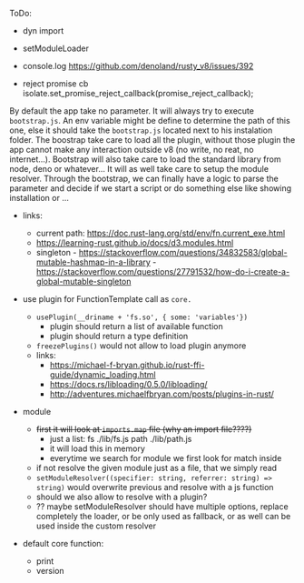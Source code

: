 ToDo:

- dyn import
- setModuleLoader


- console.log https://github.com/denoland/rusty_v8/issues/392


- reject promise cb isolate.set_promise_reject_callback(promise_reject_callback);



By default the app take no parameter. It will always try to execute `bootstrap.js`. An env variable might be define to determine the path of this one, else it should take the `bootstrap.js` located next to his instalation folder. The boostrap take care to load all the plugin, without those plugin the app cannot make any interaction outside v8 (no write, no reat, no internet...). Bootstrap will also take care to load the standard library from node, deno or whatever... It will as well take care to setup the module resolver. Through the bootstrap, we can finally have a logic to parse the parameter and decide if we start a script or do something else like showing installation or ...

- links:
  - current path: https://doc.rust-lang.org/std/env/fn.current_exe.html
  - https://learning-rust.github.io/docs/d3.modules.html
  - singleton
        - https://stackoverflow.com/questions/34832583/global-mutable-hashmap-in-a-library
        - https://stackoverflow.com/questions/27791532/how-do-i-create-a-global-mutable-singleton

- use plugin for FunctionTemplate call as `core.`
    - `usePlugin(__driname + 'fs.so', { some: 'variables'})`
        - plugin should return a list of available function
        - plugin should return a type definition
    - `freezePlugins()` would not allow to load plugin anymore
    - links:
        - https://michael-f-bryan.github.io/rust-ffi-guide/dynamic_loading.html
        - https://docs.rs/libloading/0.5.0/libloading/
        - http://adventures.michaelfbryan.com/posts/plugins-in-rust/

- module
    - ~~first it will look at `imports.map` file (why an import file????)~~
        - just a list:
            fs  ./lib/fs.js
            path    ./lib/path.js
        - it will load this in memory
        - everytime we search for module we first look for match inside
    - if not resolve the given module just as a file, that we simply read
    - `setModuleResolver((specifier: string, referrer: string) => string)` would overwrite previous and resolve with a js function
    - should we also allow to resolve with a plugin?
    - ?? maybe setModuleResolver should have multiple options, replace completely the loader, or be only used as fallback, or as well can be used inside the custom resolver

- default core function:
    - print
    - version
